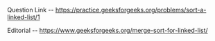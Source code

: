 Question Link -- https://practice.geeksforgeeks.org/problems/sort-a-linked-list/1

Editorial -- https://www.geeksforgeeks.org/merge-sort-for-linked-list/
